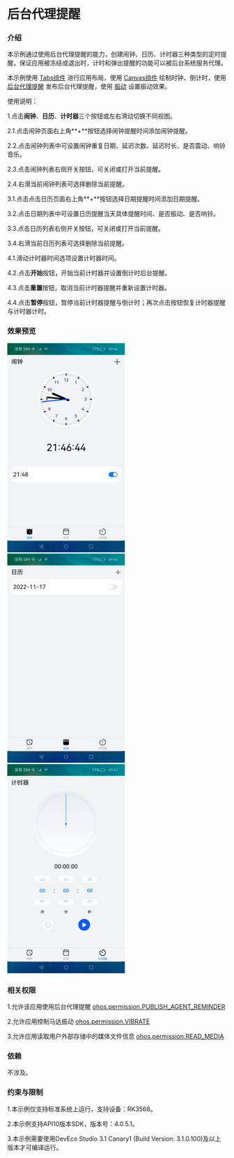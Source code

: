 # 后台代理提醒

### 介绍

本示例通过使用后台代理提醒的能力，创建闹钟、日历、计时器三种类型的定时提醒，保证应用被冻结或退出时，计时和弹出提醒的功能可以被后台系统服务代理。

本示例使用 [Tabs组件](https://gitee.com/openharmony/docs/blob/master/zh-cn/application-dev/reference/arkui-ts/ts-container-tabs.md) 进行应用布局，使用 [Canvas组件](https://gitee.com/openharmony/docs/blob/master/zh-cn/application-dev/reference/arkui-ts/ts-components-canvas-canvas.md) 绘制时钟、倒计时，使用 [后台代理提醒](https://gitee.com/openharmony/docs/blob/master/zh-cn/application-dev/reference/apis/js-apis-reminderAgentManager.md) 发布后台代理提醒，使用 [振动](https://gitee.com/openharmony/docs/blob/master/zh-cn/application-dev/reference/apis/js-apis-vibrator.md) 设置振动效果。

使用说明：

1.点击**闹钟**、**日历**、**计时器**三个按钮或左右滑动切换不同视图。

2.1.点击闹钟页面右上角**+**按钮选择闹钟提醒时间添加闹钟提醒。

2.2.点击闹钟列表中可设置闹钟重复日期、延迟次数、延迟时长、是否震动、响铃音乐。

2.3.点击闹钟列表右侧开关按钮，可关闭或打开当前提醒。

2.4.右滑当前闹钟列表可选择删除当前提醒。

3.1.点击点击日历页面右上角**+**按钮选择日期提醒时间添加日期提醒。

3.2.点击日期列表中可设置日历提醒当天具体提醒时间、是否振动、是否响铃。

3.3.点击日历列表右侧开关按钮，可关闭或打开当前提醒。

3.4.右滑当前日历列表可选择删除当前提醒。

4.1.滑动计时器时间选项设置计时器时间。

4.2.点击**开始**按钮，开始当前计时器并设置倒计时后台提醒。

4.3.点击**重置**按钮，取消当前计时器提醒并重新设置计时器。

4.4.点击**暂停**按钮，暂停当前计时器提醒与倒计时；再次点击按钮恢复计时器提醒与计时器计时。

### 效果预览

![](screenshots/devices/alarm_clock_zh.png) ![](screenshots/devices/calendar_zh.png) ![](screenshots/devices/timer_zh.png)

### 相关权限

1.允许该应用使用后台代理提醒 [ohos.permission.PUBLISH_AGENT_REMINDER](https://gitee.com/openharmony/docs/blob/master/zh-cn/application-dev/security/permission-list.md)

2.允许应用控制马达振动 [ohos.permission.VIBRATE](https://gitee.com/openharmony/docs/blob/master/zh-cn/application-dev/security/permission-list.md)

3.允许应用读取用户外部存储中的媒体文件信息 [ohos.permission.READ_MEDIA](https://gitee.com/openharmony/docs/blob/master/zh-cn/application-dev/security/permission-list.md)

### 依赖

不涉及。

### 约束与限制

1.本示例仅支持标准系统上运行，支持设备：RK3568。

2.本示例支持API10版本SDK，版本号：4.0.5.1。

3.本示例需要使用DevEco Studio 3.1 Canary1 (Build Version: 3.1.0.100)及以上版本才可编译运行。